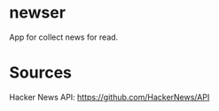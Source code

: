 # newser

App for collect news for read.

# Sources

Hacker News API: https://github.com/HackerNews/API
